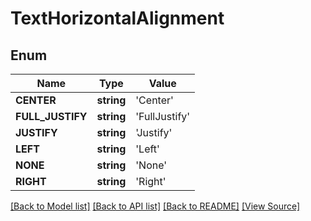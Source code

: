 # TextHorizontalAlignment


## Enum
Name | Type | Value
------------ | ------------- | -------------
**CENTER** | **string** | 'Center'
**FULL_JUSTIFY** | **string** | 'FullJustify'
**JUSTIFY** | **string** | 'Justify'
**LEFT** | **string** | 'Left'
**NONE** | **string** | 'None'
**RIGHT** | **string** | 'Right'

[[Back to Model list]](../README.md#documentation-for-models) [[Back to API list]](../README.md#documentation-for-api-endpoints) [[Back to README]](../README.md) [[View Source]](../src/Aspose/PDF/Model/TextHorizontalAlignment.php)

